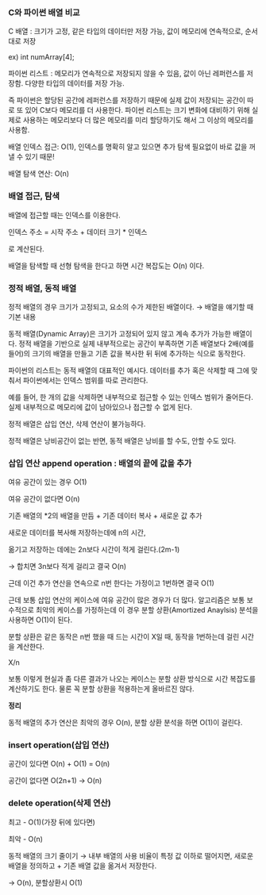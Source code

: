 ### C와 파이썬 배열 비교

C 배열 : 크기가 고정, 같은 타입의 데이터만 저장 가능, 값이 메모리에 연속적으로, 순서대로 저장

ex) int numArray[4];

파이썬 리스트 : 메모리가 연속적으로 저장되지 않을 수 있음, 값이 아닌 레퍼런스를 저장함. 다양한 타입의 데이터를 저장 가능.

즉 파이썬은 할당된 공간에 레퍼런스를 저장하기 때문에 실제 값이 저장되는 공간이 따로 또 있어 C보다 메모리를 더 사용한다. 파이썬 리스트는 크기 변화에 대비하기 위해 실제로 사용하는 메모리보다 더 많은 메모리를 미리 할당하기도 해서 그 이상의 메모리를 사용함.

배열 인덱스 접근: O(1), 인덱스를 명확히 알고 있으면 추가 탐색 필요없이 바로 값을 꺼낼 수 있기 때문!

배열 탐색 연산: O(n)

### 배열 접근, 탐색

배열에 접근할 때는 인덱스를 이용한다.

인덱스 주소 = 시작 주소 + 데이터 크기 * 인덱스

로 계산된다.

배열을 탐색할 때 선형 탐색을 한다고 하면 시간 복잡도는 O(n) 이다.

### 정적 배열, 동적 배열

정적 배열의 경우 크기가 고정되고, 요소의 수가 제한된 배열이다. → 배열을 얘기할 때 기본 내용

동적 배열(Dynamic Array)은 크기가 고정되어 있지 않고 계속 추가가 가능한 배열이다. 정적 배열을 기반으로 실제 내부적으로는 공간이 부족하면 기존 배열보다 2배(예를 들어)의 크기의 배열을 만들고 기존 값을 복사한 뒤 뒤에 추가하는 식으로 동작한다.  

파이썬의 리스트는 동적 배열의 대표적인 예시다. 데이터를 추가 혹은 삭제할 때 그에 맞춰서 파이썬에서는 인덱스 범위를 따로 관리한다. 

예를 들어, 한 개의 값을 삭제하면 내부적으로 접근할 수 있는 인덱스 범위가 줄어든다. 실제 내부적으로 메모리에 값이 남아있으나 접근할 수 없게 된다.

정적 배열은 삽입 연산, 삭제 연산이 불가능하다. 

정적 배열은 낭비공간이 없는 반면, 동적 배열은 낭비를 할 수도, 안할 수도 있다.

### 삽입 연산 append operation : 배열의 끝에 값을 추가

여유 공간이 있는 경우 O(1)

여유 공간이 없다면 O(n)

기존 배열의 *2의 배열을 만듬 + 기존 데이터 복사 + 새로운 값 추가

새로운 데이터를 복사해 저장하는데에 n의 시간, 

옮기고 저장하는 데에는 2n보다 시간이 적게 걸린다.(2m-1)

→ 합치면 3n보다 적게 걸리고 결국 O(n)

근데 이건 추가 연산을 연속으로 n번 한다는 가정이고 1번하면 결국 O(1)

근데 보통 삽입 연산의 케이스에 여유 공간이 많은 경우가 더 많다. 알고리즘은 보통 보수적으로 최악의 케이스를 가정하는데 이 경우 분할 상환(Amortized Anaylsis) 분석을 사용하면 O(1)이 된다.

분할 상환은 같은 동작은 n번 했을 때 드는 시간이 X일 때, 동작을 1번하는데 걸린 시간을 계산한다.

X/n

보통 이렇게 현실과 좀 다른 결과가 나오는 케이스는 분할 상환 방식으로 시간 복잡도를 계산하기도 한다. 물론 꼭 분할 상환을 적용하는게 올바르진 않다.

**정리**

동적 배열의 추가 연산은 최악의 경우 O(n), 분할 상환 분석을 하면 O(1)이 걸린다.

### insert operation(삽입 연산)

공간이 있다면 O(n) + O(1) = O(n)

공간이 없다면 O(2n+1) → O(n)

### delete operation(삭제 연산)

최고 - O(1)(가장 뒤에 있다면)

최악 - O(n)

동적 배열의 크기 줄이기 → 내부 배열의 사용 비율이 특정 값 이하로 떨어지면, 새로운 배열을 정의하고 + 기존 배열 값을 옮겨서 저장한다.

→ O(n), 분할상환시 O(1)